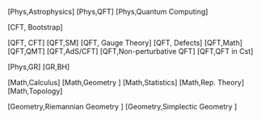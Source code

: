[Phys,Astrophysics]
[Phys,QFT]
[Phys,Quantum Computing]

[CFT, Bootstrap]

[QFT, CFT]
[QFT,SM]
[QFT, Gauge Theory]
[QFT, Defects]
[QFT,Math]
[QFT,QMT]
[QFT,AdS/CFT]
[QFT,Non-perturbative QFT]
[QFT,QFT in Cst]


[Phys,GR]
[GR,BH]

[Math,Calculus]
[Math,Geometry ]
[Math,Statistics]
[Math,Rep. Theory]
[Math,Topology]

[Geometry,Riemannian Geometry ]
[Geometry,Simplectic Geometry ]